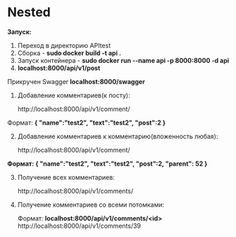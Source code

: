 # Nested
<b>Запуск:</b>
1. Переход в директорию APItest
2. Сборка - <b>sudo docker build -t api .</b>
3. Запуск контейнера - <b>sudo docker run --name api -p 8000:8000 -d api</b>
4. <b>localhost:8000/api/v1/post</b>


Прикручен Swagger
<b>localhost:8000/swagger</b>



1. Добавление комментариев(к посту):
 
   http://localhost:8000/api/v1/comment/

Формат:
<b>
{
"name":"test2",
"text":"test2",
"post":2
}
  </b>
  
2. Добавление комментариев к комментарию(вложенность любая):

   http://localhost:8000/api/v1/comment/

<b>
Формат:
{
"name":"test2",
"text":"test2",
"post":2,
"parent": 52
}
 </b>
 
 3. Получение всех комментариев:
 
    http://localhost:8000/api/v1/comments/
    
 4. Получение комментариев со всеми потомками:
   
    Формат:
    <b>localhost:8000/api/v1/comments/\<id></b>
    http://localhost:8000/api/v1/comments/39


 
 
 
 
 
